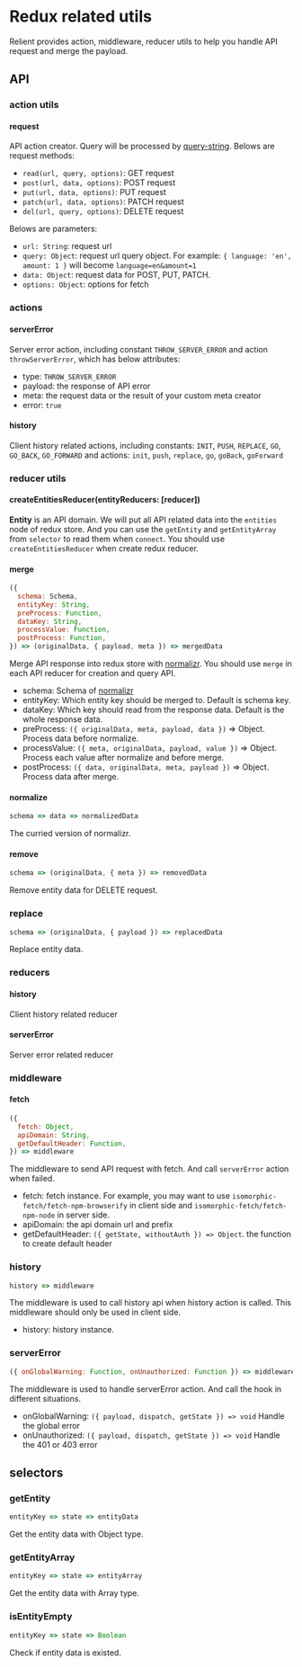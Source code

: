 # Redux related utils

Relient provides action, middleware, reducer utils to help you handle API request and merge the payload.

## API

### action utils

#### request

API action creator. Query will be processed by [query-string](https://github.com/sindresorhus/query-string).
Belows are request methods:

* `read(url, query, options)`: GET request
* `post(url, data, options)`: POST request
* `put(url, data, options)`: PUT request
* `patch(url, data, options)`: PATCH request
* `del(url, query, options)`: DELETE request

Belows are parameters:

* `url: String`: request url
* `query: Object`: request url query object. For example: `{ language: 'en', amount: 1 }` will become `language=en&amount=1`
* `data: Object`: request data for POST, PUT, PATCH.
* `options: Object`: options for fetch

### actions

#### serverError

Server error action, including constant `THROW_SERVER_ERROR` and action `throwServerError`, which has below attributes:

* type: `THROW_SERVER_ERROR`
* payload: the response of API error
* meta: the request data or the result of your custom meta creator
* error: `true`

#### history

Client history related actions, including constants: `INIT`, `PUSH`, `REPLACE`, `GO`, `GO_BACK`, `GO_FORWARD` and
actions: `init`, `push`, `replace`, `go`, `goBack`, `goForward`

### reducer utils

#### createEntitiesReducer(entityReducers: [reducer])

**Entity** is an API domain. We will put all API related data into the `entities` node of redux store.
And you can use the `getEntity` and `getEntityArray` from `selector` to read them when `connect`.
You should use `createEntitiesReducer` when create redux reducer.

#### merge

```js
({
  schema: Schema,
  entityKey: String,
  preProcess: Function,
  dataKey: String,
  processValue: Function,
  postProcess: Function,
}) => (originalData, { payload, meta }) => mergedData
```

Merge API response into redux store with [normalizr](https://github.com/paularmstrong/normalizr).
You should use `merge` in each API reducer for creation and query API.

* schema: Schema of [normalizr](https://github.com/paularmstrong/normalizr)
* entityKey: Which entity key should be merged to. Default is schema key.
* dataKey: Which key should read from the response data. Default is the whole response data.
* preProcess: `({ originalData, meta, payload, data })` => Object. Process data before normalize.
* processValue: `({ meta, originalData, payload, value })` => Object. Process each value after normalize and before merge.
* postProcess: `({ data, originalData, meta, payload })` =>  Object. Process data after merge.

#### normalize

```js
schema => data => normalizedData
```

The curried version of normalizr.

#### remove

```js
schema => (originalData, { meta }) => removedData
```

Remove entity data for DELETE request.

### replace

```js
schema => (originalData, { payload }) => replacedData
```

Replace entity data.

### reducers

#### history

Client history related reducer

#### serverError

Server error related reducer

### middleware

#### fetch

```js
({
  fetch: Object,
  apiDomain: String,
  getDefaultHeader: Function,
}) => middleware
```

The middleware to send API request with fetch. And call `serverError` action when failed.

* fetch: fetch instance. For example, you may want to use `isomorphic-fetch/fetch-npm-browserify` in client side and
`isomorphic-fetch/fetch-npm-node` in server side.
* apiDomain: the api domain url and prefix
* getDefaultHeader: `({ getState, withoutAuth }) => Object`. the function to create default header

### history

```js
history => middleware
```

The middleware is used to call history api when history action is called. This middleware should only be used in client side.

* history: history instance.

### serverError

```js
({ onGlobalWarning: Function, onUnauthorized: Function }) => middleware
```

The middleware is used to handle serverError action. And call the hook in different situations.

* onGlobalWarning: `({ payload, dispatch, getState }) => void` Handle the global error
* onUnauthorized: `({ payload, dispatch, getState }) => void` Handle the 401 or 403 error

## selectors

### getEntity

```js
entityKey => state => entityData
```

Get the entity data with Object type.

### getEntityArray

```js
entityKey => state => entityArray
```

Get the entity data with Array type.

### isEntityEmpty

```js
entityKey => state => Boolean
```

Check if entity data is existed.
